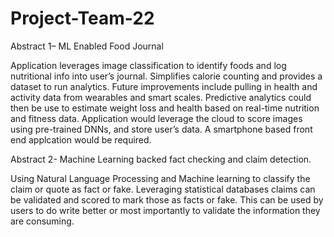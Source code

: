 # Project-Team-22
Abstract 1– ML Enabled Food Journal

Application leverages image classification to identify foods and log nutritional info into user’s journal. Simplifies calorie counting and provides a dataset to run analytics. Future improvements include pulling in health and activity data from wearables and smart scales. Predictive analytics could then be use to estimate weight loss and health based on real-time nutrition and fitness data. Application would leverage the cloud to score images using pre-trained DNNs, and store user’s data. A smartphone based front end applcation would be required. 

Abstract 2- Machine Learning backed fact checking and claim detection.

Using Natural Language Processing and Machine learning to classify the claim or quote as fact or fake. Leveraging statistical databases claims can be validated and scored to mark those as facts or fake. This can be used by users to do write better or most importantly to validate the information they are consuming.
